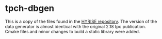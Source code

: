# tpch-dbgen

This is a copy of the files found in the [HYRISE repository](https://github.com/hyrise/hyrise/tree/master/third_party/tpch-dbgen). The version of the data generator is almost identical with the original 2.18 tpc publication. Cmake files and minor changes to build a static library were added.
